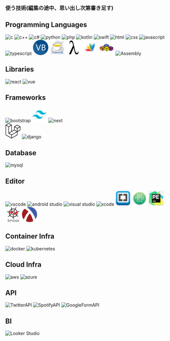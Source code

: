 ### 使う技術(編集の途中、思い出し次第書き足す)

<!-- ステータス -->
<!--
<p align="left"> 
  <img alt="Top Langs" height="150px" src="https://github-readme-stats.vercel.app/api/top-langs/?username=Senki-dayo&layout=compact&show_icons=true" />
  <img alt="github stats" height="150px" src="https://github-readme-stats.vercel.app/api?username=Senki-dayo&show_icons=ture" />
</p>
-->

<!-- トロフィー -->
<!--
[![trophy](https://github-profile-trophy.vercel.app/?username=Senki-dayo&column=7
)](https://github.com/ryo-ma/github-profile-trophy)
[![](https://raw.githubusercontent.com/Senki-dayo/Senki-dayo/main/profile-summary-card-output/github/0-profile-details.svg)](https://github.com/vn7n24fzkq/github-profile-summary-cards)
[![](https://raw.githubusercontent.com/Senki-dayo/Senki-dayo/main/profile-summary-card-output/github/1-repos-per-language.svg)](https://github.com/vn7n24fzkq/github-profile-summary-cards) [![](https://raw.githubusercontent.com/Senki-dayo/Senki-dayo/main/profile-summary-card-output/github/2-most-commit-language.svg)](https://github.com/vn7n24fzkq/github-profile-summary-cards)
[![](https://raw.githubusercontent.com/Senki-dayo/Senki-dayo/main/profile-summary-card-output/github/3-stats.svg)](https://github.com/vn7n24fzkq/github-profile-summary-cards) [![](https://raw.githubusercontent.com/Senki-dayo/Senki-dayo/main/profile-summary-card-output/github/4-productive-time.svg)](https://github.com/vn7n24fzkq/github-profile-summary-cards)
-->

## Programming Languages
<div> <!-- DONE -->
<img height="48" src="https://img.icons8.com/fluency/512/c-programming.png" alt="c">  
<img height="48" src="https://img.icons8.com/color/512/c-plus-plus-logo.png" alt="c++">
<img height="48" src="https://img.icons8.com/color/512/c-sharp-logo.png" alt="c#">
<img height="48" src="https://img.icons8.com/color/512/python.png" alt="python">
<img height="48" src="https://img.icons8.com/color/512/php.png" alt="php">
<img src="https://img.icons8.com/color/48/null/kotlin.png" alt="kotlin">
<img height="48" src="https://img.icons8.com/color/512/swift.png" alt="swift">
<img height="48" src="https://img.icons8.com/color/512/html-5--v2.png" alt="html">
<img height="48" src="https://img.icons8.com/fluency/512/css3.png" alt="css">
<img height="48" src="https://img.icons8.com/color/512/javascript.png" alt="javascript">
<img height="48" src="https://img.icons8.com/color/512/typescript.png" alt="typescript">
<img height="48" src="https://github.com/Senki-dayo/Senki-dayo/blob/main/logos/VisualBasic.png" alt="bisualbasic">
<img height="48" src="https://github.com/Senki-dayo/Senki-dayo/blob/main/logos/HSP.jpeg" alt="hsp">
<img height="48" src="https://github.com/Senki-dayo/Senki-dayo/blob/main/logos/Scheme.png" alt="scheme">
<img height="48" src="https://github.com/Senki-dayo/Senki-dayo/blob/main/logos/GoogleAppScripts.svg" alt="gas">
<img height="48" src="https://github.com/Senki-dayo/Senki-dayo/blob/main/logos/VBA.svg" alt="vba">
<img height="48" weight="48" alt="Assembly"/>
</div>

## Libraries
<div>
<img src="https://img.icons8.com/color/48/null/react-native.png" alt="react"/>
<img src="https://img.icons8.com/color/48/null/vue-js.png" alt="vue"/>
</div>

## Frameworks
<div>
<img src="https://img.icons8.com/color/48/null/bootstrap.png" alt="bootstrap">
<img height="48" src="https://github.com/Senki-dayo/Senki-dayo/blob/main/logos/Tailwind.png"　alt="tailwind">
<img height="48" width="48" alt="next">
</div>
<div>
<img height="48" src="https://github.com/Senki-dayo/Senki-dayo/blob/main/logos/Laravel.svg" alt="laravel">
<img src="https://img.icons8.com/color/48/null/django.png" alt="django">
</div>
  
## Database <!-- DONE -->
<img src="https://img.icons8.com/color/48/null/mysql-logo.png" alt="mysql">

## Editor
<div>
<img height="48"　src="https://img.icons8.com/color/48/null/visual-studio-code-2019.png" alt="vscode"/>
<img height="48" src="https://img.icons8.com/color/48/null/android-studio--v3.png" alt="android studio"/>
<img height="48" src="https://img.icons8.com/color/48/null/visual-studio--v2.png" alt="visual studio"/>
<img height="48" src="https://img.icons8.com/color/48/null/xcode.png" alt="xcode"/>
<img height="48" src="https://github.com/Senki-dayo/Senki-dayo/blob/main/logos/Brackets.png"　alt="bracket">
<img height="48" src="https://github.com/Senki-dayo/Senki-dayo/blob/main/logos/Atom.png"　alt="atom">
<img height="48" src="https://github.com/Senki-dayo/Senki-dayo/blob/main/logos/PyCharmEducation.png"　alt="PyCharm">
<img height="48" src="https://github.com/Senki-dayo/Senki-dayo/blob/main/logos/Spyder.png"　alt="spyder">
<img height="48" src="https://github.com/Senki-dayo/Senki-dayo/blob/main/logos/Racket.png"　alt="Dr.Racket">
</div>

## Container Infra
<div>
<img src="https://img.icons8.com/color/48/null/docker.png" alt="docker">
<img src="https://img.icons8.com/color/48/null/kubernetes.png" alt="kubernetes">
</div>

## Cloud Infra
<div>
<img src="https://img.icons8.com/color/48/null/amazon-web-services.png" alt="aws">
<img src="https://img.icons8.com/fluency/48/null/azure-1.png" alt="azure">
</div>

## API
<div> <!-- DONE -->
<img height="50" src="https://img.icons8.com/color/512/twitter-squared.png" alt="TwitterAPI">
<img height="50" src="https://img.icons8.com/color/512/spotify.png" alt="SpotifyAPI">
<img src="https://img.icons8.com/color/48/null/google-forms-new-logo-1.png" alt="GoogleFormAPI">
</div>

## BI
<div>
<img alt="Looker Studio">
</div>

<!--
## 雑に
<div>
<img alt="Unity">
<img alt="OpenMP">
<img alt="Yacc">
<img alt="Lex">
<img alt="Lex">
<img alt="createML">
<img alt="matplotlib">
<img alt="pillow">
<img alt="pandas">
<img alt="keras">
<img alt="tensorflow">
</div>
-->
